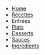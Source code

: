 <!-- docs/_sidebar.md -->
- [Home](/)
- [Recettes](/Alimentation/Recettes/)
- Entrées
- [Plats](/Alimentation/Recettes/Plats/)
- [Desserts](/Alimentation/Recettes/Desserts/)
- [Sauces](/Alimentation/Recettes/Sauces/)
- [Ingrédients](/Alimentation/Recettes/Ingredients/)
